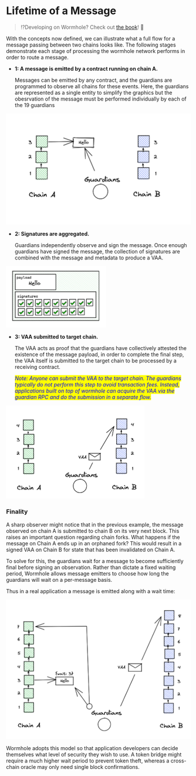 # Lifetime of a Message

> :interrobang:Developing on Wormhole? Check out [the book](https://book.wormhole.com)! :book:

With the concepts now defined, we can illustrate what a full flow for a message passing between two chains looks like. The following stages demonstrate each stage of processing the wormhole network performs in order to route a message.

*   **1: A message is emitted by a contract running on chain A.**

    Messages can be emitted by any contract, and the guardians are programmed to observe all chains for these events. Here, the guardians are represented as a single entity to simplify the graphics but the obesrvation of the message must be performed individually by each of the 19 guardians



![Guardians observing Message in block 3 on Chain A.](.gitbook/assets/image.png)

*   **2: Signatures are aggregated.**

    Guardians independently observe and sign the message. Once enough guardians have signed the message, the collection of signatures are combined with the message and metadata to produce a VAA.

![A Conceptual VAA: Guardians aggregating signatures for the Payload in question.](<.gitbook/assets/image (13).png>)

*   **3: VAA submitted to target chain.**

    The VAA acts as proof that the guardians have collectively attested the existence of the message payload, in order to complete the final step, the VAA itself is submitted to the target chain to be processed by a receiving contract.

    _<mark style="color:blue;">Note: Anyone can submit the VAA to the target chain. The guardians typically do not perform this step to avoid transaction fees. Instead, applications built on top of wormhole can acquire the VAA via the guardian RPC and do the submission in a separate flow.</mark>_

![VAA produced by the guardians being submitted to Chain B.](<.gitbook/assets/image (4).png>)

### Finality

A sharp observer might notice that in the previous example, the message observed on chain A is submitted to chain B on its very next block. This raises an important question regarding chain forks. What happens if the message on Chain A ends up in an orphaned fork? This would result in a signed VAA on Chain B for state that has been invalidated on Chain A.

To solve for this, the guardians wait for a message to become sufficiently final before signing an observation. Rather than dictate a fixed waiting period, Wormhole allows message emitters to choose how long the guardians will wait on a per-message basis.

Thus in a real application a message is emitted along with a wait time:

![Guardian flow for a message with a wait period. Guardians do not accept the message until 3 blocks later. The VAA is submitted to Chain B in a later block.](<.gitbook/assets/image (8).png>)

Wormhole adopts this model so that application developers can decide themselves what level of security they wish to use. A token bridge might require a much higher wait period to prevent token theft, whereas a cross-chain oracle may only need single block confirmations.

